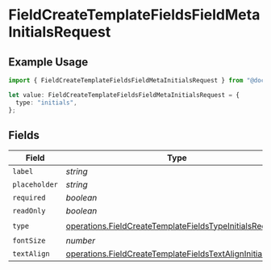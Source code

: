 # FieldCreateTemplateFieldsFieldMetaInitialsRequest

## Example Usage

```typescript
import { FieldCreateTemplateFieldsFieldMetaInitialsRequest } from "@documenso/sdk-typescript/models/operations";

let value: FieldCreateTemplateFieldsFieldMetaInitialsRequest = {
  type: "initials",
};
```

## Fields

| Field                                                                                                                                | Type                                                                                                                                 | Required                                                                                                                             | Description                                                                                                                          |
| ------------------------------------------------------------------------------------------------------------------------------------ | ------------------------------------------------------------------------------------------------------------------------------------ | ------------------------------------------------------------------------------------------------------------------------------------ | ------------------------------------------------------------------------------------------------------------------------------------ |
| `label`                                                                                                                              | *string*                                                                                                                             | :heavy_minus_sign:                                                                                                                   | N/A                                                                                                                                  |
| `placeholder`                                                                                                                        | *string*                                                                                                                             | :heavy_minus_sign:                                                                                                                   | N/A                                                                                                                                  |
| `required`                                                                                                                           | *boolean*                                                                                                                            | :heavy_minus_sign:                                                                                                                   | N/A                                                                                                                                  |
| `readOnly`                                                                                                                           | *boolean*                                                                                                                            | :heavy_minus_sign:                                                                                                                   | N/A                                                                                                                                  |
| `type`                                                                                                                               | [operations.FieldCreateTemplateFieldsTypeInitialsRequest2](../../models/operations/fieldcreatetemplatefieldstypeinitialsrequest2.md) | :heavy_check_mark:                                                                                                                   | N/A                                                                                                                                  |
| `fontSize`                                                                                                                           | *number*                                                                                                                             | :heavy_minus_sign:                                                                                                                   | N/A                                                                                                                                  |
| `textAlign`                                                                                                                          | [operations.FieldCreateTemplateFieldsTextAlignInitials](../../models/operations/fieldcreatetemplatefieldstextaligninitials.md)       | :heavy_minus_sign:                                                                                                                   | N/A                                                                                                                                  |
